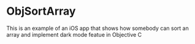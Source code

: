 # ObjSortArray
This is an example  of an iOS app that shows how somebody can sort an array and implement dark mode featue in Objective C 
